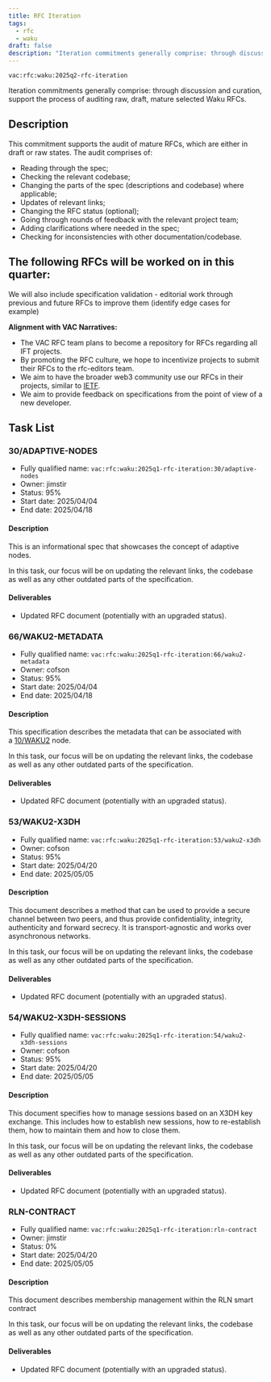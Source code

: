 ```yaml
---
title: RFC Iteration
tags:
  - rfc
  - waku
draft: false
description: "Iteration commitments generally comprise: through discussion and curation, support the process of auditing raw, draft, mature selected Waku RFCs."
---
```


`vac:rfc:waku:2025q2-rfc-iteration`

Iteration commitments generally comprise:
through discussion and curation,
support the process of auditing raw, draft, mature selected Waku RFCs.

## Description

This commitment supports the audit of mature RFCs, which are 
either in draft or raw states. The audit comprises of:
- Reading through the spec;
- Checking the relevant codebase;
- Changing the parts of the spec (descriptions and codebase) where applicable;
- Updates of relevant links;
- Changing the RFC status (optional);
- Going through rounds of feedback with the relevant project team;
- Adding clarifications where needed in the spec;
- Checking for inconsistencies with other documentation/codebase.

The following RFCs will be worked on in this quarter:
- 

We will also include specification validation - 
editorial work through previous and future RFCs to improve them
(identify edge cases for example)

**Alignment with VAC Narratives:**

- The VAC RFC team plans to become a repository
for RFCs regarding all IFT 
  projects.
- By promoting the RFC culture,
we hope to incentivize projects to submit their RFCs
to the rfc-editors team.
- We aim to have the broader web3 community use our RFCs
in their projects, similar to [IETF](https://www.ietf.org/).
- We aim to provide feedback on specifications
from the point of view of a new developer.

## Task List

### 30/ADAPTIVE-NODES

- Fully qualified name:
  `vac:rfc:waku:2025q1-rfc-iteration:30/adaptive-nodes`
- Owner: jimstir
- Status: 95%
- Start date: 2025/04/04
- End date: 2025/04/18

#### Description

This is an informational spec that showcases the concept of adaptive nodes.

In this task, our focus will be on updating the relevant links, the codebase
as well as any other outdated parts of the specification.

#### Deliverables

- Updated RFC document (potentially with an upgraded status).

### 66/WAKU2-METADATA

- Fully qualified name:
  `vac:rfc:waku:2025q1-rfc-iteration:66/waku2-metadata`
- Owner: cofson
- Status: 95%
- Start date: 2025/04/04
- End date: 2025/04/18

#### Description

This specification describes the metadata
that can be associated with a [10/WAKU2](https://rfc.vac.dev/waku/standards/core/10/waku2) node.

In this task, our focus will be on updating the relevant links, the codebase
as well as any other outdated parts of the specification.

#### Deliverables

- Updated RFC document (potentially with an upgraded status).

### 53/WAKU2-X3DH

- Fully qualified name:
  `vac:rfc:waku:2025q1-rfc-iteration:53/waku2-x3dh`
- Owner: cofson
- Status: 95%
- Start date: 2025/04/20
- End date: 2025/05/05

#### Description

This document describes a method
that can be used to provide a secure channel between two peers,
and thus provide confidentiality, integrity, authenticity and forward secrecy.
It is transport-agnostic and works over asynchronous networks.

In this task, our focus will be on updating the relevant links, the codebase
as well as any other outdated parts of the specification.

#### Deliverables

- Updated RFC document (potentially with an upgraded status).

### 54/WAKU2-X3DH-SESSIONS

- Fully qualified name:
  `vac:rfc:waku:2025q1-rfc-iteration:54/waku2-x3dh-sessions`
- Owner: cofson
- Status: 95%
- Start date: 2025/04/20
- End date: 2025/05/05

#### Description

This document specifies how to manage sessions
based on an X3DH key exchange.
This includes how to establish new sessions,
how to re-establish them, how to maintain them
and how to close them.

In this task, our focus will be on updating the relevant links, the codebase
as well as any other outdated parts of the specification.

#### Deliverables

- Updated RFC document (potentially with an upgraded status).

### RLN-CONTRACT

- Fully qualified name:
  `vac:rfc:waku:2025q1-rfc-iteration:rln-contract`
- Owner: jimstir
- Status: 0%
- Start date: 2025/04/20
- End date: 2025/05/05

#### Description

This document describes membership management
within the RLN smart contract

In this task, our focus will be on updating the relevant links, the codebase
as well as any other outdated parts of the specification.

#### Deliverables

- Updated RFC document (potentially with an upgraded status).